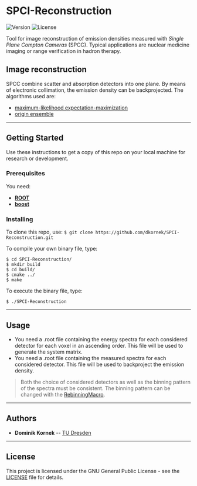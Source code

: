 # SPCI-Reconstruction

![Version](https://img.shields.io/github/tag/dkornek/SPCI-Reconstruction.svg?style=flat-square) ![License](https://img.shields.io/github/license/dkornek/SPCI-Reconstruction.svg?style=flat-square)

Tool for image reconstruction of emission densities measured with *Single Plane Compton Cameras* (SPCC). Typical applications are nuclear medicine imaging or range verification in hadron therapy.

## Image reconstruction
SPCC combine scatter and absorption detectors into one plane. By means of electronic collimation, the emission density can be backprojected. The algorithms used are:
* [maximum-likelihood expectation-maximization](https://www.ncbi.nlm.nih.gov/pubmed/18238264)
* [origin ensemble](https://www.ncbi.nlm.nih.gov/pmc/articles/PMC2590772/)

---

## Getting Started
Use these instructions to get a copy of this repo on your local machine for research or development.

### Prerequisites
You need:
* [**ROOT**](https://root.cern.ch/root/html534/guides/users-guide/InstallandBuild.html)
* [**boost**](https://www.boost.org/doc/libs/1_66_0/more/getting_started/unix-variants.html)


### Installing
To clone this repo, use: `$ git clone https://github.com/dkornek/SPCI-Reconstruction.git`

To compile your own binary file, type:
```
$ cd SPCI-Reconstruction/
$ mkdir build
$ cd build/
$ cmake ../
$ make
```

To execute the binary file, type:
```
$ ./SPCI-Reconstruction
```

---

## Usage
* You need a .root file containing the energy spectra for each considered detector for each voxel in an ascending order. This file will be used to generate the system matrix.
* You need a .root file containing the measured spectra for each considered detector. This file will be used to backproject the emission density.
> Both the choice of considered detectors as well as the binning pattern of the spectra must be consistent. The binning pattern can be changed with the [RebinningMacro](macros/RebinningMacro.cpp).

---

## Authors
* **Dominik Kornek** -- [TU Dresden](https://tu-dresden.de/)

---

## License
This project is licensed under the GNU General Public License - see the [LICENSE](LICENSE) file for details.
